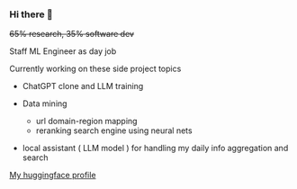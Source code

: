 ### Hi there 👋

~~65% research, 35% software dev~~

Staff ML Engineer as day job

Currently working on these side project topics

* ChatGPT clone and LLM training

* Data mining
  - url domain-region mapping
  - reranking search engine using neural nets

* local assistant ( LLM model ) for handling my daily info aggregation and search

[My huggingface profile](https://huggingface.co/theblackcat102)
